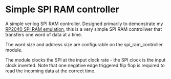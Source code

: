 # Simple SPI RAM controller

A simple verilog SPI RAM controller.  Designed primarily to demonstrate my [RP2040 SPI RAM emulation](https://github.com/MichaelBell/spi-ram-emu), this is a very simple SPI RAM controllwer that transfers one word of data at a time.

The word size and address size are configurable on the spi_ram_controller module.

The module clocks the SPI at the input clock rate - the SPI clock is the input clock inverted.  Note that one negative edge triggered flip flop is required to read the incoming data at the correct time.